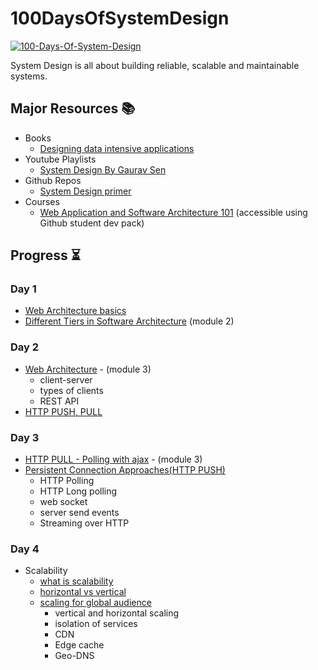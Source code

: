 # 100DaysOfSystemDesign
<a href="https://ibb.co/jTshZjr"><img src="https://i.ibb.co/473Wg0V/100-Days-Of-System-Design.png" alt="100-Days-Of-System-Design" border="0"></a>

System Design is all about building reliable, scalable and maintainable systems.

## Major Resources 📚

- Books
    - [ Designing data intensive applications](https://learning.oreilly.com/library/view/designing-data-intensive-applications/9781491903063/)
- Youtube Playlists
    - [System Design By Gaurav Sen](https://www.youtube.com/playlist?list=PLMCXHnjXnTnvo6alSjVkgxV-VH6EPyvoX)
- Github Repos
    - [System Design primer](https://github.com/donnemartin/system-design-primer)
- Courses
    - [Web Application and Software Architecture 101](https://www.educative.io/courses/web-application-software-architecture-101) (accessible using Github student dev pack)

##  Progress ⏳
### Day 1
- [Web Architecture basics](https://www.youtube.com/watch?v=AYHE2m651dY) 
- [Different Tiers in Software Architecture](https://www.educative.io/courses/web-application-software-architecture-101) (module 2)

### Day 2
- [Web Architecture](https://www.educative.io/courses/web-application-software-architecture-101) - (module 3)
    - client-server
    - types of clients
    - REST API
- [HTTP PUSH, PULL](https://nlogn.in/http-push-and-pull-introduction/)

### Day 3
- [HTTP PULL - Polling with ajax](https://www.educative.io/courses/web-application-software-architecture-101) - (module 3)
- [Persistent Connection Approaches(HTTP PUSH)](https://youtu.be/k56H0DHqu5Y)
    - HTTP Polling
    - HTTP Long polling
    - web socket
    - server send events
    - Streaming over HTTP

### Day 4
- Scalability 
    - [what is scalability](https://youtu.be/OjOUNhBE404)
    - [horizontal vs vertical](https://youtu.be/r7X5U7jXXRw)
    - [scaling for global audience](https://youtu.be/29gJ6BUpw0M)
        - vertical and horizontal scaling
        - isolation of services
        - CDN
        - Edge cache
        - Geo-DNS
    

    
